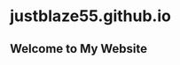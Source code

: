 # justblaze55.github.io
<!DOCTYPE html>
<html lang="en">

<head>
    <meta charset="UTF-8">
    <meta name="viewport"
     content="width=device-width,
      initial-scale=1.0">
    <title>GIF Background Example</title>
    <style>
        body {
            background-image: url
            ('https://gifer.com/en/gifs/matrix');
            background-size: cover;
            background-repeat: no-repeat;
            background-position: center center;
            height: 100vh;
            margin: 0;
        }
    </style>
</head>

<body>
    <h2>Welcome to My Website</h2>
</body>

</html>
